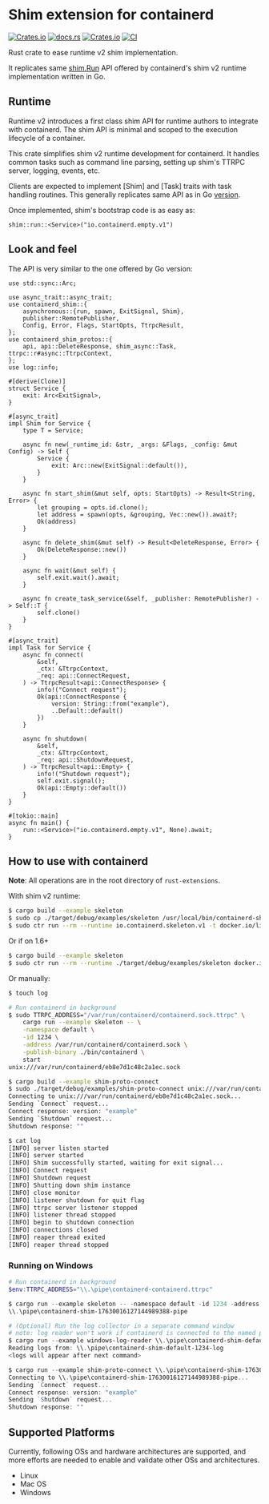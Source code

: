 # Shim extension for containerd

[![Crates.io](https://img.shields.io/crates/v/containerd-shim)](https://crates.io/crates/containerd-shim)
[![docs.rs](https://img.shields.io/docsrs/containerd-shim)](https://docs.rs/containerd-shim/latest/containerd_shim/)
[![Crates.io](https://img.shields.io/crates/l/containerd-shim)](https://github.com/containerd/rust-extensions/blob/main/LICENSE)
[![CI](https://github.com/containerd/rust-extensions/actions/workflows/ci.yml/badge.svg?branch=main)](https://github.com/containerd/rust-extensions/actions/workflows/ci.yml)

Rust crate to ease runtime v2 shim implementation.

It replicates same [shim.Run](https://github.com/containerd/containerd/blob/dbef1d56d7ebc05bc4553d72c419ed5ce025b05d/runtime/v2/example/cmd/main.go)
API offered by containerd's shim v2 runtime implementation written in Go.

## Runtime

Runtime v2 introduces a first class shim API for runtime authors to integrate with containerd.
The shim API is minimal and scoped to the execution lifecycle of a container.

This crate simplifies shim v2 runtime development for containerd. It handles common tasks such
as command line parsing, setting up shim's TTRPC server, logging, events, etc.

Clients are expected to implement [Shim] and [Task] traits with task handling routines.
This generally replicates same API as in Go [version](https://github.com/containerd/containerd/blob/main/runtime/v2/example/cmd/main.go).

Once implemented, shim's bootstrap code is as easy as:
```text
shim::run::<Service>("io.containerd.empty.v1")
```

## Look and feel

The API is very similar to the one offered by Go version:

```rust,no_run
use std::sync::Arc;

use async_trait::async_trait;
use containerd_shim::{
    asynchronous::{run, spawn, ExitSignal, Shim},
    publisher::RemotePublisher,
    Config, Error, Flags, StartOpts, TtrpcResult,
};
use containerd_shim_protos::{
    api, api::DeleteResponse, shim_async::Task, ttrpc::r#async::TtrpcContext,
};
use log::info;

#[derive(Clone)]
struct Service {
    exit: Arc<ExitSignal>,
}

#[async_trait]
impl Shim for Service {
    type T = Service;

    async fn new(_runtime_id: &str, _args: &Flags, _config: &mut Config) -> Self {
        Service {
            exit: Arc::new(ExitSignal::default()),
        }
    }

    async fn start_shim(&mut self, opts: StartOpts) -> Result<String, Error> {
        let grouping = opts.id.clone();
        let address = spawn(opts, &grouping, Vec::new()).await?;
        Ok(address)
    }

    async fn delete_shim(&mut self) -> Result<DeleteResponse, Error> {
        Ok(DeleteResponse::new())
    }

    async fn wait(&mut self) {
        self.exit.wait().await;
    }

    async fn create_task_service(&self, _publisher: RemotePublisher) -> Self::T {
        self.clone()
    }
}

#[async_trait]
impl Task for Service {
    async fn connect(
        &self,
        _ctx: &TtrpcContext,
        _req: api::ConnectRequest,
    ) -> TtrpcResult<api::ConnectResponse> {
        info!("Connect request");
        Ok(api::ConnectResponse {
            version: String::from("example"),
            ..Default::default()
        })
    }

    async fn shutdown(
        &self,
        _ctx: &TtrpcContext,
        _req: api::ShutdownRequest,
    ) -> TtrpcResult<api::Empty> {
        info!("Shutdown request");
        self.exit.signal();
        Ok(api::Empty::default())
    }
}

#[tokio::main]
async fn main() {
    run::<Service>("io.containerd.empty.v1", None).await;
}

```

## How to use with containerd

**Note**: All operations are in the root directory of `rust-extensions`.

With shim v2 runtime:

```bash
$ cargo build --example skeleton
$ sudo cp ./target/debug/examples/skeleton /usr/local/bin/containerd-shim-skeleton-v1
$ sudo ctr run --rm --runtime io.containerd.skeleton.v1 -t docker.io/library/hello-world:latest hello
```

Or if on 1.6+

```bash
$ cargo build --example skeleton
$ sudo ctr run --rm --runtime ./target/debug/examples/skeleton docker.io/library/hello-world:latest hello
```

Or manually:

```bash
$ touch log

# Run containerd in background
$ sudo TTRPC_ADDRESS="/var/run/containerd/containerd.sock.ttrpc" \
    cargo run --example skeleton -- \
    -namespace default \
    -id 1234 \
    -address /var/run/containerd/containerd.sock \
    -publish-binary ./bin/containerd \
    start
unix:///var/run/containerd/eb8e7d1c48c2a1ec.sock

$ cargo build --example shim-proto-connect
$ sudo ./target/debug/examples/shim-proto-connect unix:///var/run/containerd/eb8e7d1c48c2a1ec.sock
Connecting to unix:///var/run/containerd/eb8e7d1c48c2a1ec.sock...
Sending `Connect` request...
Connect response: version: "example"
Sending `Shutdown` request...
Shutdown response: ""

$ cat log
[INFO] server listen started
[INFO] server started
[INFO] Shim successfully started, waiting for exit signal...
[INFO] Connect request
[INFO] Shutdown request
[INFO] Shutting down shim instance
[INFO] close monitor
[INFO] listener shutdown for quit flag
[INFO] ttrpc server listener stopped
[INFO] listener thread stopped
[INFO] begin to shutdown connection
[INFO] connections closed
[INFO] reaper thread exited
[INFO] reaper thread stopped
```

### Running on Windows
```powershell
# Run containerd in background
$env:TTRPC_ADDRESS="\\.\pipe\containerd-containerd.ttrpc"

$ cargo run --example skeleton -- -namespace default -id 1234 -address "\\.\pipe\containerd-containerd" start
\\.\pipe\containerd-shim-17630016127144989388-pipe

# (Optional) Run the log collector in a separate command window
# note: log reader won't work if containerd is connected to the named pipe, this works when running manually to help debug locally
$ cargo run --example windows-log-reader \\.\pipe\containerd-shim-default-1234-log
Reading logs from: \\.\pipe\containerd-shim-default-1234-log
<logs will appear after next command>

$ cargo run --example shim-proto-connect \\.\pipe\containerd-shim-17630016127144989388-pipe
Connecting to \\.\pipe\containerd-shim-17630016127144989388-pipe...
Sending `Connect` request...
Connect response: version: "example"
Sending `Shutdown` request...
Shutdown response: ""
```

## Supported Platforms
Currently, following OSs and hardware architectures are supported, and more efforts are needed to enable and validate other OSs and architectures.
- Linux
- Mac OS
- Windows
